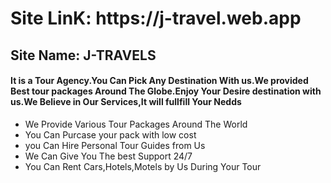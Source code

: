 <h1>Site LinK: https://j-travel.web.app</h1>

<h2>Site Name: J-TRAVELS</h2>

<h4>It is a Tour Agency.You Can Pick Any Destination With us.We provided Best tour packages Around The Globe.Enjoy Your Desire destination with us.We Believe in Our Services,It will fullfill Your Nedds </h4>

<ul>
<li>We Provide Various Tour Packages Around The World</li>
<li>You Can Purcase your pack with low cost </li>
<li>you Can Hire Personal Tour Guides from Us</li>
<li>We Can Give You The best Support 24/7</li>
<li>You Can Rent Cars,Hotels,Motels by Us During Your Tour</li>
</ul>